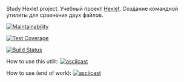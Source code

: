 Study Hexlet project.
Учебный проект [Hexlet](https://hexlet.io). Создание командной утилиты для сравнения двух файлов.

[![Maintainability](https://api.codeclimate.com/v1/badges/e0ec7b5f9b065a50f9bf/maintainability)](https://codeclimate.com/github/FunnyDrew/project-lvl2-s475/maintainability)

[![Test Coverage](https://api.codeclimate.com/v1/badges/e0ec7b5f9b065a50f9bf/test_coverage)](https://codeclimate.com/github/FunnyDrew/project-lvl2-s475/test_coverage)

[![Build Status](https://travis-ci.com/FunnyDrew/project-lvl2-s475.svg?branch=master)](https://travis-ci.com/FunnyDrew/project-lvl2-s475)

How to use this utilit:
[![asciicast](https://asciinema.org/a/Km7bUOrk0ffGj5w39DO7NIfpI.svg)](https://asciinema.org/a/Km7bUOrk0ffGj5w39DO7NIfpI)

How to use (end of work):
[![asciicast](https://asciinema.org/a/x2Agy9UYDswAHB2T46evbTind.svg)](https://asciinema.org/a/x2Agy9UYDswAHB2T46evbTind)
